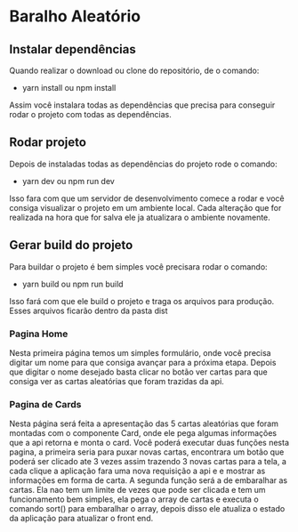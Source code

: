 # Baralho Aleatório

## Instalar dependências
Quando realizar o download ou clone do repositório, de o comando:
* yarn install ou npm install

Assim você instalara todas as dependências que precisa para conseguir rodar o projeto com todas as dependências. 
## Rodar projeto
Depois de instaladas todas as dependências do projeto rode o comando:
* yarn dev ou npm run dev

Isso fara com que um servidor de desenvolvimento comece a rodar e você consiga visualizar o projeto em um ambiente local. Cada alteração que for realizada na hora que for salva ele ja atualizara o ambiente novamente.

## Gerar build do projeto
Para buildar o projeto é bem simples você precisara rodar o comando:
* yarn build ou npm run build

Isso fará com que ele build o projeto e traga os arquivos para produção. Esses arquivos ficarão dentro da pasta dist

### Pagina Home

Nesta primeira página temos um simples formulário, onde você precisa digitar um nome para que consiga avançar para a próxima etapa. Depois que digitar o nome desejado basta clicar no botão ver cartas para que consiga ver as cartas aleatórias que foram trazidas da api.

### Pagina de Cards
Nesta página será feita a apresentação das 5 cartas aleatórias que foram montadas com o componente Card, onde ele pega algumas informações que a api retorna e monta o card.
Você poderá executar duas funções nesta pagina, a primeira seria para puxar novas cartas, encontrara um botão que poderá ser clicado ate 3 vezes assim trazendo 3 novas cartas para a tela, a cada clique a aplicação fara uma nova requisição a api e e mostrar as informações em forma de carta.
A segunda função será a de embaralhar as cartas. Ela nao tem um limite de vezes que pode ser clicada e tem um funcionamento bem simples, ela pega o array de cartas e executa o comando sort() para embaralhar o array, depois disso ele atualiza o estado da aplicação para atualizar o front end.


